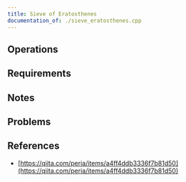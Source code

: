 ```yaml
---
title: Sieve of Eratosthenes
documentation_of: ./sieve_eratosthenes.cpp
---
```


## Operations

## Requirements

## Notes

## Problems

## References

- [https://qiita.com/peria/items/a4ff4ddb3336f7b81d50](https://qiita.com/peria/items/a4ff4ddb3336f7b81d50)
